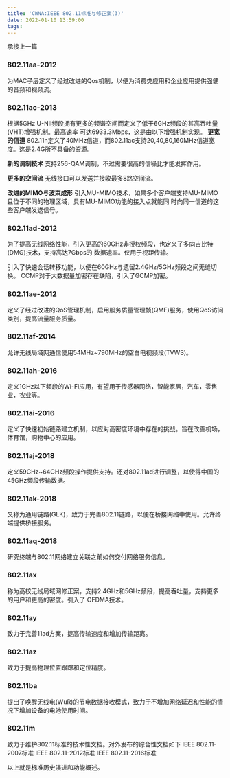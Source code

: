```yaml
---
title: 'CWNA:IEEE 802.11标准与修正案(3)'
date: 2022-01-10 13:59:00
tags:
---
```

承接上一篇

### 802.11aa-2012
为MAC子层定义了经过改进的Qos机制，以便为消费类应用和企业应用提供强健的音频和视频流。

### 802.11ac-2013
根据5GHz U-NII频段拥有更多的频谱空间而定义了低于6GHz频段的甚高吞吐量(VHT)增强机制。最高速率
可达6933.3Mbps，这是由以下增强机制实现。
**更宽的信道**
802.11n定义了40MHz信道，而802.11ac支持20,40,80,160MHz信道宽度。这是2.4G所不具备的资源。

**新的调制技术**
支持256-QAM调制，不过需要很高的信噪比才能发挥作用。

**更多的空间流**
无线接口可以发送并接收最多8路空间流。

**改进的MIMO与波束成形**
引入MU-MIMO技术，如果多个客户端支持MU-MIMO且位于不同的物理区域，具有MU-MIMO功能的接入点就能同
时向同一信道的这些客户端发送信号。

### 802.11ad-2012
为了提高无线网络性能，引入更高的60GHz非授权频段，也定义了多向吉比特(DMG)技术，支持高达7Gbps的
数据速率。仅用于视距传输。

引入了快速会话转移功能，以便在60GHz与遗留2.4GHz/5GHz频段之间无缝切换。
CCMP对于大数据量加密存在缺陷，引入了GCMP加密。

### 802.11ae-2012
定义了经过改进的QoS管理机制，启用服务质量管理帧(QMF)服务，使用QoS访问类别，提高流量服务质量。

### 802.11af-2014
允许无线局域网通信使用54MHz~790MHz的空白电视频段(TVWS)。

### 802.11ah-2016
定义1GHz以下频段的Wi-Fi应用，有望用于传感器网络，智能家居，汽车，零售业，农业等。

### 802.11ai-2016
定义了快速初始链路建立机制，以应对高密度环境中存在的挑战。旨在改善机场，体育馆，购物中心的应用。

### 802.11aj-2018
定义59GHz~64GHz频段操作提供支持。还对802.11ad进行调整，以使得中国的45GHz频段传输数据。

### 802.11ak-2018
又称为通用链路(GLK)，致力于完善802.11链路，以便在桥接网络中使用。允许终端提供桥接服务。

### 802.11aq-2018
研究终端与802.11网络建立关联之前如何交付网络服务信息。

### 802.11ax
称为高校无线局域网修正案，支持2.4GHz和5GHz频段，提高吞吐量，支持更多的用户和更高的密度。引入了
OFDMA技术。

### 802.11ay
致力于完善11ad方案，提高传输速度和增加传输距离。

### 802.11az
致力于提高物理位置跟踪和定位精度。

### 802.11ba
提出了唤醒无线电(WuR)的节电数据接收模式，致力于不增加网络延迟和性能的情况下增加设备的电池使用时间。


### 802.11m
致力于维护802.11标准的技术性文档。对外发布的综合性文档如下
IEEE 802.11-2007标准
IEEE 802.11-2012标准
IEEE 802.11-2016标准


以上就是标准历史演进和功能概述。
